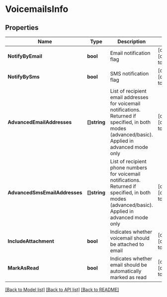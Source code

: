 # VoicemailsInfo

## Properties
Name | Type | Description | Notes
------------ | ------------- | ------------- | -------------
**NotifyByEmail** | **bool** | Email notification flag | [optional] [default to null]
**NotifyBySms** | **bool** | SMS notification flag | [optional] [default to null]
**AdvancedEmailAddresses** | **[]string** | List of recipient email addresses for voicemail notifications. Returned if specified, in both modes (advanced/basic). Applied in advanced mode only | [optional] [default to null]
**AdvancedSmsEmailAddresses** | **[]string** | List of recipient phone numbers for voicemail notifications. Returned if specified, in both modes (advanced/basic). Applied in advanced mode only | [optional] [default to null]
**IncludeAttachment** | **bool** | Indicates whether voicemail should be attached to email | [optional] [default to null]
**MarkAsRead** | **bool** | Indicates whether email should be automatically marked as read | [optional] [default to null]

[[Back to Model list]](../README.md#documentation-for-models) [[Back to API list]](../README.md#documentation-for-api-endpoints) [[Back to README]](../README.md)


